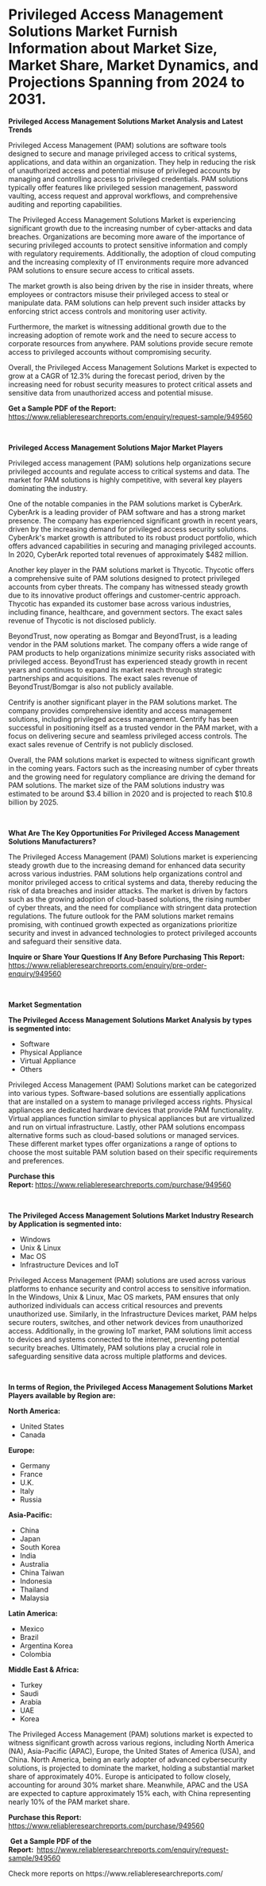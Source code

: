 <p><h1>Privileged Access Management Solutions Market Furnish Information about Market Size, Market Share, Market Dynamics, and Projections Spanning from 2024 to 2031.</h1></p><p><strong>Privileged Access Management Solutions Market Analysis and Latest Trends</strong></p>
<p><p>Privileged Access Management (PAM) solutions are software tools designed to secure and manage privileged access to critical systems, applications, and data within an organization. They help in reducing the risk of unauthorized access and potential misuse of privileged accounts by managing and controlling access to privileged credentials. PAM solutions typically offer features like privileged session management, password vaulting, access request and approval workflows, and comprehensive auditing and reporting capabilities.</p><p>The Privileged Access Management Solutions Market is experiencing significant growth due to the increasing number of cyber-attacks and data breaches. Organizations are becoming more aware of the importance of securing privileged accounts to protect sensitive information and comply with regulatory requirements. Additionally, the adoption of cloud computing and the increasing complexity of IT environments require more advanced PAM solutions to ensure secure access to critical assets.</p><p>The market growth is also being driven by the rise in insider threats, where employees or contractors misuse their privileged access to steal or manipulate data. PAM solutions can help prevent such insider attacks by enforcing strict access controls and monitoring user activity.</p><p>Furthermore, the market is witnessing additional growth due to the increasing adoption of remote work and the need to secure access to corporate resources from anywhere. PAM solutions provide secure remote access to privileged accounts without compromising security.</p><p>Overall, the Privileged Access Management Solutions Market is expected to grow at a CAGR of 12.3% during the forecast period, driven by the increasing need for robust security measures to protect critical assets and sensitive data from unauthorized access and potential misuse.</p></p>
<p><strong>Get a Sample PDF of the Report:&nbsp;</strong> <a href="https://www.reliableresearchreports.com/enquiry/request-sample/949560">https://www.reliableresearchreports.com/enquiry/request-sample/949560</a></p>
<p>&nbsp;</p>
<p><strong>Privileged Access Management Solutions Major Market Players</strong></p>
<p><p>Privileged access management (PAM) solutions help organizations secure privileged accounts and regulate access to critical systems and data. The market for PAM solutions is highly competitive, with several key players dominating the industry. </p><p>One of the notable companies in the PAM solutions market is CyberArk. CyberArk is a leading provider of PAM software and has a strong market presence. The company has experienced significant growth in recent years, driven by the increasing demand for privileged access security solutions. CyberArk's market growth is attributed to its robust product portfolio, which offers advanced capabilities in securing and managing privileged accounts. In 2020, CyberArk reported total revenues of approximately $482 million.</p><p>Another key player in the PAM solutions market is Thycotic. Thycotic offers a comprehensive suite of PAM solutions designed to protect privileged accounts from cyber threats. The company has witnessed steady growth due to its innovative product offerings and customer-centric approach. Thycotic has expanded its customer base across various industries, including finance, healthcare, and government sectors. The exact sales revenue of Thycotic is not disclosed publicly.</p><p>BeyondTrust, now operating as Bomgar and BeyondTrust, is a leading vendor in the PAM solutions market. The company offers a wide range of PAM products to help organizations minimize security risks associated with privileged access. BeyondTrust has experienced steady growth in recent years and continues to expand its market reach through strategic partnerships and acquisitions. The exact sales revenue of BeyondTrust/Bomgar is also not publicly available.</p><p>Centrify is another significant player in the PAM solutions market. The company provides comprehensive identity and access management solutions, including privileged access management. Centrify has been successful in positioning itself as a trusted vendor in the PAM market, with a focus on delivering secure and seamless privileged access controls. The exact sales revenue of Centrify is not publicly disclosed.</p><p>Overall, the PAM solutions market is expected to witness significant growth in the coming years. Factors such as the increasing number of cyber threats and the growing need for regulatory compliance are driving the demand for PAM solutions. The market size of the PAM solutions industry was estimated to be around $3.4 billion in 2020 and is projected to reach $10.8 billion by 2025.</p></p>
<p>&nbsp;</p>
<p><strong>What Are The Key Opportunities For Privileged Access Management Solutions Manufacturers?</strong></p>
<p><p>The Privileged Access Management (PAM) Solutions market is experiencing steady growth due to the increasing demand for enhanced data security across various industries. PAM solutions help organizations control and monitor privileged access to critical systems and data, thereby reducing the risk of data breaches and insider attacks. The market is driven by factors such as the growing adoption of cloud-based solutions, the rising number of cyber threats, and the need for compliance with stringent data protection regulations. The future outlook for the PAM solutions market remains promising, with continued growth expected as organizations prioritize security and invest in advanced technologies to protect privileged accounts and safeguard their sensitive data.</p></p>
<p><strong>Inquire or Share Your Questions If Any Before Purchasing This Report:</strong> <a href="https://www.reliableresearchreports.com/enquiry/pre-order-enquiry/949560">https://www.reliableresearchreports.com/enquiry/pre-order-enquiry/949560</a></p>
<p>&nbsp;</p>
<p><strong>Market Segmentation</strong></p>
<p><strong>The Privileged Access Management Solutions Market Analysis by types is segmented into:</strong></p>
<p><ul><li>Software</li><li>Physical Appliance</li><li>Virtual Appliance</li><li>Others</li></ul></p>
<p><p>Privileged Access Management (PAM) Solutions market can be categorized into various types. Software-based solutions are essentially applications that are installed on a system to manage privileged access rights. Physical appliances are dedicated hardware devices that provide PAM functionality. Virtual appliances function similar to physical appliances but are virtualized and run on virtual infrastructure. Lastly, other PAM solutions encompass alternative forms such as cloud-based solutions or managed services. These different market types offer organizations a range of options to choose the most suitable PAM solution based on their specific requirements and preferences.</p></p>
<p><strong>Purchase this Report:&nbsp;</strong><a href="https://www.reliableresearchreports.com/purchase/949560">https://www.reliableresearchreports.com/purchase/949560</a></p>
<p>&nbsp;</p>
<p><strong>The Privileged Access Management Solutions Market Industry Research by Application is segmented into:</strong></p>
<p><ul><li>Windows</li><li>Unix & Linux</li><li>Mac OS</li><li>Infrastructure Devices and IoT</li></ul></p>
<p><p>Privileged Access Management (PAM) solutions are used across various platforms to enhance security and control access to sensitive information. In the Windows, Unix & Linux, Mac OS markets, PAM ensures that only authorized individuals can access critical resources and prevents unauthorized use. Similarly, in the Infrastructure Devices market, PAM helps secure routers, switches, and other network devices from unauthorized access. Additionally, in the growing IoT market, PAM solutions limit access to devices and systems connected to the internet, preventing potential security breaches. Ultimately, PAM solutions play a crucial role in safeguarding sensitive data across multiple platforms and devices.</p></p>
<p>&nbsp;</p>
<p><strong>In terms of Region, the Privileged Access Management Solutions Market Players available by Region are:</strong></p>
<p>
    <p> <strong> North America: </strong>
        <ul>
            <li>United States</li>
            <li>Canada</li>
        </ul>
        </p> 
    <p> <strong> Europe: </strong>
        <ul>
            <li>Germany</li>
            <li>France</li>
            <li>U.K.</li>
            <li>Italy</li>
            <li>Russia</li>
        </ul>
        </p> 
    <p> <strong> Asia-Pacific: </strong>
        <ul>
            <li>China</li>
            <li>Japan</li>
            <li>South Korea</li>
            <li>India</li>
            <li>Australia</li>
            <li>China Taiwan</li>
            <li>Indonesia</li>
            <li>Thailand</li>
            <li>Malaysia</li>
        </ul>
        </p> 
    <p> <strong> Latin America: </strong>
        <ul>
            <li>Mexico</li>
            <li>Brazil</li>
            <li>Argentina Korea</li>
            <li>Colombia</li>
        </ul>
        </p> 
    <p> <strong> Middle East & Africa: </strong>
        <ul>
            <li>Turkey</li>
            <li>Saudi</li>
            <li>Arabia</li>
            <li>UAE</li>
            <li>Korea</li>
        </ul>
    </p>
    </p>
<p><p>The Privileged Access Management (PAM) solutions market is expected to witness significant growth across various regions, including North America (NA), Asia-Pacific (APAC), Europe, the United States of America (USA), and China. North America, being an early adopter of advanced cybersecurity solutions, is projected to dominate the market, holding a substantial market share of approximately 40%. Europe is anticipated to follow closely, accounting for around 30% market share. Meanwhile, APAC and the USA are expected to capture approximately 15% each, with China representing nearly 10% of the PAM market share.</p></p>
<p><strong>Purchase this Report: </strong><a href="https://www.reliableresearchreports.com/purchase/949560">https://www.reliableresearchreports.com/purchase/949560</a></p>
<p>&nbsp;<strong>Get a Sample PDF of the Report:&nbsp;&nbsp;</strong><a href="https://www.reliableresearchreports.com/enquiry/request-sample/949560">https://www.reliableresearchreports.com/enquiry/request-sample/949560</a></p>
<p><strong></strong></p>
<p>Check more reports on https://www.reliableresearchreports.com/</p>